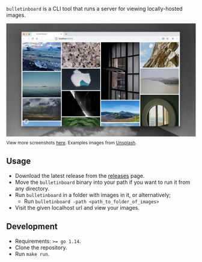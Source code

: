 `bulletinboard` is a CLI tool that runs a server for viewing locally-hosted images.

![](./docs/screens/bb_1.jpg)
<sub>View more screenshots [here](./docs/screens). Examples images from <a href="https://unsplash.com/">Unsplash</a>.</sub>

## Usage

- Download the latest release from the [releases]() page. 
- Move the `bulletinboard` binary into your path if you want to run it from any directory.
- Run `bulletinboard` in a folder with images in it, or alternatively;
  - Run `bulletinboard -path <path_to_folder_of_images>`
- Visit the given localhost url and view your images.

## Development

- Requirements: `>= go 1.14`.
- Clone the repository.
- Run `make run`.